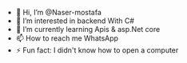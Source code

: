- 👋 Hi, I’m @Naser-mostafa
- 👀 I’m interested in backend With C#
- 🌱 I’m currently learning Apis & asp.Net core
- 📫 How to reach me WhatsApp
- ⚡ Fun fact: I didn't know how to open a computer


